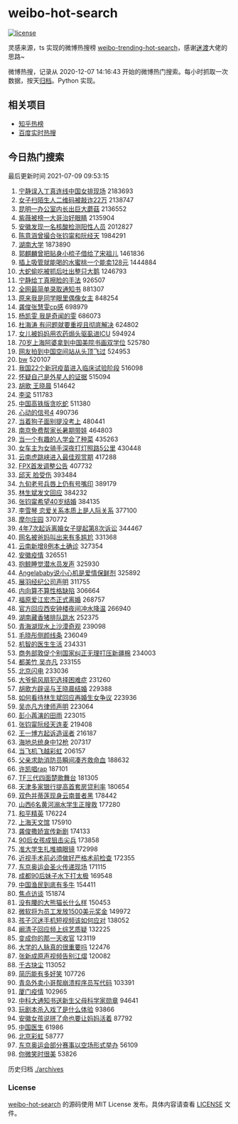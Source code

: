 # weibo-hot-search

[![license](https://img.shields.io/github/license/Arrackisarookie/weibo-hot-search)](https://github.com/Arrackisarookie/weibo-hot-search/blob/master/LICENSE)

灵感来源，ts 实现的微博热搜榜 [weibo-trending-hot-search](https://github.com/justjavac/weibo-trending-hot-search)，感谢[迷渡](https://github.com/justjavac)大佬的思路~

微博热搜，记录从 2020-12-07 14:16:43 开始的微博热门搜索。每小时抓取一次数据，按天[归档](./archives)。Python 实现。

## 相关项目
+ [知乎热榜](https://github.com/Arrackisarookie/zhihu-top-search)
+ [百度实时热搜](https://github.com/Arrackisarookie/baidu-hot-search)

## 今日热门搜索

<!-- Rank Begin -->

最后更新时间 2021-07-09 09:53:15

1. [宁静误入丁真连线中国女排现场](https://s.weibo.com/weibo?q=%23%E5%AE%81%E9%9D%99%E8%AF%AF%E5%85%A5%E4%B8%81%E7%9C%9F%E8%BF%9E%E7%BA%BF%E4%B8%AD%E5%9B%BD%E5%A5%B3%E6%8E%92%E7%8E%B0%E5%9C%BA%23&Refer=top) 2183693
1. [女子扫陌生人二维码被敲诈22万](https://s.weibo.com/weibo?q=%23%E5%A5%B3%E5%AD%90%E6%89%AB%E9%99%8C%E7%94%9F%E4%BA%BA%E4%BA%8C%E7%BB%B4%E7%A0%81%E8%A2%AB%E6%95%B2%E8%AF%8822%E4%B8%87%23&Refer=top) 2138747
1. [昆明一办公室内长出巨大蘑菇](https://s.weibo.com/weibo?q=%23%E6%98%86%E6%98%8E%E4%B8%80%E5%8A%9E%E5%85%AC%E5%AE%A4%E5%86%85%E9%95%BF%E5%87%BA%E5%B7%A8%E5%A4%A7%E8%98%91%E8%8F%87%23&Refer=top) 2136552
1. [紫薇被榜一大哥治好眼睛](https://s.weibo.com/weibo?q=%E7%B4%AB%E8%96%87%E8%A2%AB%E6%A6%9C%E4%B8%80%E5%A4%A7%E5%93%A5%E6%B2%BB%E5%A5%BD%E7%9C%BC%E7%9D%9B&Refer=top) 2135904
1. [安徽发现一名核酸检测阳性人员](https://s.weibo.com/weibo?q=%23%E5%AE%89%E5%BE%BD%E5%8F%91%E7%8E%B0%E4%B8%80%E5%90%8D%E6%A0%B8%E9%85%B8%E6%A3%80%E6%B5%8B%E9%98%B3%E6%80%A7%E4%BA%BA%E5%91%98%23&Refer=top) 2012827
1. [陈意涵曾撮合张钧甯和阮经天](https://s.weibo.com/weibo?q=%23%E9%99%88%E6%84%8F%E6%B6%B5%E6%9B%BE%E6%92%AE%E5%90%88%E5%BC%A0%E9%92%A7%E7%94%AF%E5%92%8C%E9%98%AE%E7%BB%8F%E5%A4%A9%23&Refer=top) 1984291
1. [湖南大学](https://s.weibo.com/weibo?q=%23%E6%B9%96%E5%8D%97%E5%A4%A7%E5%AD%A6%23&Refer=top) 1873890
1. [郭麒麟曾把贴身小梳子借给了宋祖儿](https://s.weibo.com/weibo?q=%23%E9%83%AD%E9%BA%92%E9%BA%9F%E6%9B%BE%E6%8A%8A%E8%B4%B4%E8%BA%AB%E5%B0%8F%E6%A2%B3%E5%AD%90%E5%80%9F%E7%BB%99%E4%BA%86%E5%AE%8B%E7%A5%96%E5%84%BF%23&Refer=top) 1461836
1. [插上吸管就能喝的水蜜桃一个能卖128元](https://s.weibo.com/weibo?q=%23%E6%8F%92%E4%B8%8A%E5%90%B8%E7%AE%A1%E5%B0%B1%E8%83%BD%E5%96%9D%E7%9A%84%E6%B0%B4%E8%9C%9C%E6%A1%83%E4%B8%80%E4%B8%AA%E8%83%BD%E5%8D%96128%E5%85%83%23&Refer=top) 1444884
1. [大蛇偷吃被抓后吐出整只大鹅](https://s.weibo.com/weibo?q=%23%E5%A4%A7%E8%9B%87%E5%81%B7%E5%90%83%E8%A2%AB%E6%8A%93%E5%90%8E%E5%90%90%E5%87%BA%E6%95%B4%E5%8F%AA%E5%A4%A7%E9%B9%85%23&Refer=top) 1246793
1. [宁静给丁真擦脸的手法](https://s.weibo.com/weibo?q=%23%E5%AE%81%E9%9D%99%E7%BB%99%E4%B8%81%E7%9C%9F%E6%93%A6%E8%84%B8%E7%9A%84%E6%89%8B%E6%B3%95%23&Refer=top) 926507
1. [全网最简单录取通知书](https://s.weibo.com/weibo?q=%23%E5%85%A8%E7%BD%91%E6%9C%80%E7%AE%80%E5%8D%95%E5%BD%95%E5%8F%96%E9%80%9A%E7%9F%A5%E4%B9%A6%23&Refer=top) 881307
1. [原来我是同学眼里偶像女主](https://s.weibo.com/weibo?q=%23%E5%8E%9F%E6%9D%A5%E6%88%91%E6%98%AF%E5%90%8C%E5%AD%A6%E7%9C%BC%E9%87%8C%E5%81%B6%E5%83%8F%E5%A5%B3%E4%B8%BB%23&Refer=top) 848254
1. [龚俊张慧雯cp感](https://s.weibo.com/weibo?q=%23%E9%BE%9A%E4%BF%8A%E5%BC%A0%E6%85%A7%E9%9B%AFcp%E6%84%9F%23&Refer=top) 698979
1. [杨凯雯 我是奇闻的雯](https://s.weibo.com/weibo?q=%E6%9D%A8%E5%87%AF%E9%9B%AF%20%E6%88%91%E6%98%AF%E5%A5%87%E9%97%BB%E7%9A%84%E9%9B%AF&Refer=top) 686073
1. [杜海涛 有问题就要重视且彻底解决](https://s.weibo.com/weibo?q=%E6%9D%9C%E6%B5%B7%E6%B6%9B%20%E6%9C%89%E9%97%AE%E9%A2%98%E5%B0%B1%E8%A6%81%E9%87%8D%E8%A7%86%E4%B8%94%E5%BD%BB%E5%BA%95%E8%A7%A3%E5%86%B3&Refer=top) 624802
1. [女儿被妈妈用农药焗头驱虱进ICU](https://s.weibo.com/weibo?q=%23%E5%A5%B3%E5%84%BF%E8%A2%AB%E5%A6%88%E5%A6%88%E7%94%A8%E5%86%9C%E8%8D%AF%E7%84%97%E5%A4%B4%E9%A9%B1%E8%99%B1%E8%BF%9BICU%23&Refer=top) 594924
1. [70岁上海阿婆拿到中国美院书画双学位](https://s.weibo.com/weibo?q=%2370%E5%B2%81%E4%B8%8A%E6%B5%B7%E9%98%BF%E5%A9%86%E6%8B%BF%E5%88%B0%E4%B8%AD%E5%9B%BD%E7%BE%8E%E9%99%A2%E4%B9%A6%E7%94%BB%E5%8F%8C%E5%AD%A6%E4%BD%8D%23&Refer=top) 525780
1. [网友拍到中国空间站从头顶飞过](https://s.weibo.com/weibo?q=%23%E7%BD%91%E5%8F%8B%E6%8B%8D%E5%88%B0%E4%B8%AD%E5%9B%BD%E7%A9%BA%E9%97%B4%E7%AB%99%E4%BB%8E%E5%A4%B4%E9%A1%B6%E9%A3%9E%E8%BF%87%23&Refer=top) 524953
1. [bw](https://s.weibo.com/weibo?q=bw&Refer=top) 520107
1. [我国22个新冠疫苗进入临床试验阶段](https://s.weibo.com/weibo?q=%23%E6%88%91%E5%9B%BD22%E4%B8%AA%E6%96%B0%E5%86%A0%E7%96%AB%E8%8B%97%E8%BF%9B%E5%85%A5%E4%B8%B4%E5%BA%8A%E8%AF%95%E9%AA%8C%E9%98%B6%E6%AE%B5%23&Refer=top) 516098
1. [怀疑自己是外星人的证据](https://s.weibo.com/weibo?q=%23%E6%80%80%E7%96%91%E8%87%AA%E5%B7%B1%E6%98%AF%E5%A4%96%E6%98%9F%E4%BA%BA%E7%9A%84%E8%AF%81%E6%8D%AE%23&Refer=top) 515094
1. [胡歌 王晓晨](https://s.weibo.com/weibo?q=%E8%83%A1%E6%AD%8C%20%E7%8E%8B%E6%99%93%E6%99%A8&Refer=top) 514642
1. [李梁](https://s.weibo.com/weibo?q=%E6%9D%8E%E6%A2%81&Refer=top) 511783
1. [中国高铁版贪吃蛇](https://s.weibo.com/weibo?q=%23%E4%B8%AD%E5%9B%BD%E9%AB%98%E9%93%81%E7%89%88%E8%B4%AA%E5%90%83%E8%9B%87%23&Refer=top) 511380
1. [心动的信号4](https://s.weibo.com/weibo?q=%23%E5%BF%83%E5%8A%A8%E7%9A%84%E4%BF%A1%E5%8F%B74%23&Refer=top) 490736
1. [当着狗子面别提没考上](https://s.weibo.com/weibo?q=%23%E5%BD%93%E7%9D%80%E7%8B%97%E5%AD%90%E9%9D%A2%E5%88%AB%E6%8F%90%E6%B2%A1%E8%80%83%E4%B8%8A%23&Refer=top) 480441
1. [南京免费帮家长暑期带娃](https://s.weibo.com/weibo?q=%23%E5%8D%97%E4%BA%AC%E5%85%8D%E8%B4%B9%E5%B8%AE%E5%AE%B6%E9%95%BF%E6%9A%91%E6%9C%9F%E5%B8%A6%E5%A8%83%23&Refer=top) 464803
1. [当一个有趣的人学会了种菜](https://s.weibo.com/weibo?q=%23%E5%BD%93%E4%B8%80%E4%B8%AA%E6%9C%89%E8%B6%A3%E7%9A%84%E4%BA%BA%E5%AD%A6%E4%BC%9A%E4%BA%86%E7%A7%8D%E8%8F%9C%23&Refer=top) 435263
1. [女车主为女骑手深夜打灯照路5公里](https://s.weibo.com/weibo?q=%23%E5%A5%B3%E8%BD%A6%E4%B8%BB%E4%B8%BA%E5%A5%B3%E9%AA%91%E6%89%8B%E6%B7%B1%E5%A4%9C%E6%89%93%E7%81%AF%E7%85%A7%E8%B7%AF5%E5%85%AC%E9%87%8C%23&Refer=top) 430448
1. [云南虎跳峡进入最佳观赏期](https://s.weibo.com/weibo?q=%23%E4%BA%91%E5%8D%97%E8%99%8E%E8%B7%B3%E5%B3%A1%E8%BF%9B%E5%85%A5%E6%9C%80%E4%BD%B3%E8%A7%82%E8%B5%8F%E6%9C%9F%23&Refer=top) 417288
1. [FPX首发调整公告](https://s.weibo.com/weibo?q=FPX%E9%A6%96%E5%8F%91%E8%B0%83%E6%95%B4%E5%85%AC%E5%91%8A&Refer=top) 407732
1. [邱天 脸受伤](https://s.weibo.com/weibo?q=%E9%82%B1%E5%A4%A9%20%E8%84%B8%E5%8F%97%E4%BC%A4&Refer=top) 393484
1. [九旬老号兵唇上仍有号嘴印](https://s.weibo.com/weibo?q=%23%E4%B9%9D%E6%97%AC%E8%80%81%E5%8F%B7%E5%85%B5%E5%94%87%E4%B8%8A%E4%BB%8D%E6%9C%89%E5%8F%B7%E5%98%B4%E5%8D%B0%23&Refer=top) 389179
1. [林生斌发文回应](https://s.weibo.com/weibo?q=%23%E6%9E%97%E7%94%9F%E6%96%8C%E5%8F%91%E6%96%87%E5%9B%9E%E5%BA%94%23&Refer=top) 384232
1. [张钧甯希望40岁结婚](https://s.weibo.com/weibo?q=%23%E5%BC%A0%E9%92%A7%E7%94%AF%E5%B8%8C%E6%9C%9B40%E5%B2%81%E7%BB%93%E5%A9%9A%23&Refer=top) 384135
1. [李雪琴 恋爱关系本质上是人际关系](https://s.weibo.com/weibo?q=%E6%9D%8E%E9%9B%AA%E7%90%B4%20%E6%81%8B%E7%88%B1%E5%85%B3%E7%B3%BB%E6%9C%AC%E8%B4%A8%E4%B8%8A%E6%98%AF%E4%BA%BA%E9%99%85%E5%85%B3%E7%B3%BB&Refer=top) 377100
1. [摩尔庄园](https://s.weibo.com/weibo?q=%E6%91%A9%E5%B0%94%E5%BA%84%E5%9B%AD&Refer=top) 370772
1. [4年7次起诉离婚女子提起第8次诉讼](https://s.weibo.com/weibo?q=%234%E5%B9%B47%E6%AC%A1%E8%B5%B7%E8%AF%89%E7%A6%BB%E5%A9%9A%E5%A5%B3%E5%AD%90%E6%8F%90%E8%B5%B7%E7%AC%AC8%E6%AC%A1%E8%AF%89%E8%AE%BC%23&Refer=top) 344467
1. [网名被爸妈叫出来有多尴尬](https://s.weibo.com/weibo?q=%23%E7%BD%91%E5%90%8D%E8%A2%AB%E7%88%B8%E5%A6%88%E5%8F%AB%E5%87%BA%E6%9D%A5%E6%9C%89%E5%A4%9A%E5%B0%B4%E5%B0%AC%23&Refer=top) 331368
1. [云南新增8例本土确诊](https://s.weibo.com/weibo?q=%23%E4%BA%91%E5%8D%97%E6%96%B0%E5%A2%9E8%E4%BE%8B%E6%9C%AC%E5%9C%9F%E7%A1%AE%E8%AF%8A%23&Refer=top) 327354
1. [安徽疫情](https://s.weibo.com/weibo?q=%E5%AE%89%E5%BE%BD%E7%96%AB%E6%83%85&Refer=top) 326551
1. [抱鲸睡觉潜水员发声](https://s.weibo.com/weibo?q=%23%E6%8A%B1%E9%B2%B8%E7%9D%A1%E8%A7%89%E6%BD%9C%E6%B0%B4%E5%91%98%E5%8F%91%E5%A3%B0%23&Refer=top) 325930
1. [Angelababy说小心机是爱情保鲜剂](https://s.weibo.com/weibo?q=%23Angelababy%E8%AF%B4%E5%B0%8F%E5%BF%83%E6%9C%BA%E6%98%AF%E7%88%B1%E6%83%85%E4%BF%9D%E9%B2%9C%E5%89%82%23&Refer=top) 325892
1. [展羽经纪公司声明](https://s.weibo.com/weibo?q=%23%E5%B1%95%E7%BE%BD%E7%BB%8F%E7%BA%AA%E5%85%AC%E5%8F%B8%E5%A3%B0%E6%98%8E%23&Refer=top) 311755
1. [内向算不算性格缺陷](https://s.weibo.com/weibo?q=%23%E5%86%85%E5%90%91%E7%AE%97%E4%B8%8D%E7%AE%97%E6%80%A7%E6%A0%BC%E7%BC%BA%E9%99%B7%23&Refer=top) 306664
1. [福原爱江宏杰正式离婚](https://s.weibo.com/weibo?q=%23%E7%A6%8F%E5%8E%9F%E7%88%B1%E6%B1%9F%E5%AE%8F%E6%9D%B0%E6%AD%A3%E5%BC%8F%E7%A6%BB%E5%A9%9A%23&Refer=top) 268757
1. [官方回应西安钟楼夜间冲水降温](https://s.weibo.com/weibo?q=%23%E5%AE%98%E6%96%B9%E5%9B%9E%E5%BA%94%E8%A5%BF%E5%AE%89%E9%92%9F%E6%A5%BC%E5%A4%9C%E9%97%B4%E5%86%B2%E6%B0%B4%E9%99%8D%E6%B8%A9%23&Refer=top) 266940
1. [湖南藏香猪排队跳水](https://s.weibo.com/weibo?q=%23%E6%B9%96%E5%8D%97%E8%97%8F%E9%A6%99%E7%8C%AA%E6%8E%92%E9%98%9F%E8%B7%B3%E6%B0%B4%23&Refer=top) 252375
1. [青海湖现水上沙漠奇观](https://s.weibo.com/weibo?q=%23%E9%9D%92%E6%B5%B7%E6%B9%96%E7%8E%B0%E6%B0%B4%E4%B8%8A%E6%B2%99%E6%BC%A0%E5%A5%87%E8%A7%82%23&Refer=top) 239098
1. [毛晓彤侧颜线条](https://s.weibo.com/weibo?q=%23%E6%AF%9B%E6%99%93%E5%BD%A4%E4%BE%A7%E9%A2%9C%E7%BA%BF%E6%9D%A1%23&Refer=top) 236049
1. [机智的医生生活](https://s.weibo.com/weibo?q=%E6%9C%BA%E6%99%BA%E7%9A%84%E5%8C%BB%E7%94%9F%E7%94%9F%E6%B4%BB&Refer=top) 234331
1. [商务部敦促个别国家纠正无理打压新疆棉](https://s.weibo.com/weibo?q=%23%E5%95%86%E5%8A%A1%E9%83%A8%E6%95%A6%E4%BF%83%E4%B8%AA%E5%88%AB%E5%9B%BD%E5%AE%B6%E7%BA%A0%E6%AD%A3%E6%97%A0%E7%90%86%E6%89%93%E5%8E%8B%E6%96%B0%E7%96%86%E6%A3%89%23&Refer=top) 234003
1. [都美竹 吴亦凡](https://s.weibo.com/weibo?q=%E9%83%BD%E7%BE%8E%E7%AB%B9%20%E5%90%B4%E4%BA%A6%E5%87%A1&Refer=top) 233155
1. [北京闪电](https://s.weibo.com/weibo?q=%E5%8C%97%E4%BA%AC%E9%97%AA%E7%94%B5&Refer=top) 233036
1. [大爷偷风扇犯选择困难症](https://s.weibo.com/weibo?q=%23%E5%A4%A7%E7%88%B7%E5%81%B7%E9%A3%8E%E6%89%87%E7%8A%AF%E9%80%89%E6%8B%A9%E5%9B%B0%E9%9A%BE%E7%97%87%23&Refer=top) 231260
1. [胡歌方辟谣与王晓晨结婚](https://s.weibo.com/weibo?q=%23%E8%83%A1%E6%AD%8C%E6%96%B9%E8%BE%9F%E8%B0%A3%E4%B8%8E%E7%8E%8B%E6%99%93%E6%99%A8%E7%BB%93%E5%A9%9A%23&Refer=top) 229388
1. [如何看待林生斌回应再婚生女争议](https://s.weibo.com/weibo?q=%23%E5%A6%82%E4%BD%95%E7%9C%8B%E5%BE%85%E6%9E%97%E7%94%9F%E6%96%8C%E5%9B%9E%E5%BA%94%E5%86%8D%E5%A9%9A%E7%94%9F%E5%A5%B3%E4%BA%89%E8%AE%AE%23&Refer=top) 223936
1. [吴亦凡方律师声明](https://s.weibo.com/weibo?q=%23%E5%90%B4%E4%BA%A6%E5%87%A1%E6%96%B9%E5%BE%8B%E5%B8%88%E5%A3%B0%E6%98%8E%23&Refer=top) 223064
1. [彭小苒演的田雨](https://s.weibo.com/weibo?q=%23%E5%BD%AD%E5%B0%8F%E8%8B%92%E6%BC%94%E7%9A%84%E7%94%B0%E9%9B%A8%23&Refer=top) 223015
1. [张钧甯阮经天连麦](https://s.weibo.com/weibo?q=%23%E5%BC%A0%E9%92%A7%E7%94%AF%E9%98%AE%E7%BB%8F%E5%A4%A9%E8%BF%9E%E9%BA%A6%23&Refer=top) 219408
1. [王一博方起诉造谣者](https://s.weibo.com/weibo?q=%23%E7%8E%8B%E4%B8%80%E5%8D%9A%E6%96%B9%E8%B5%B7%E8%AF%89%E9%80%A0%E8%B0%A3%E8%80%85%23&Refer=top) 216187
1. [海地总统身中12枪](https://s.weibo.com/weibo?q=%23%E6%B5%B7%E5%9C%B0%E6%80%BB%E7%BB%9F%E8%BA%AB%E4%B8%AD12%E6%9E%AA%23&Refer=top) 207317
1. [当飞机飞越彩虹](https://s.weibo.com/weibo?q=%23%E5%BD%93%E9%A3%9E%E6%9C%BA%E9%A3%9E%E8%B6%8A%E5%BD%A9%E8%99%B9%23&Refer=top) 206157
1. [父亲求助消防员瞬间凑齐救命血](https://s.weibo.com/weibo?q=%23%E7%88%B6%E4%BA%B2%E6%B1%82%E5%8A%A9%E6%B6%88%E9%98%B2%E5%91%98%E7%9E%AC%E9%97%B4%E5%87%91%E9%BD%90%E6%95%91%E5%91%BD%E8%A1%80%23&Refer=top) 188632
1. [许凯唱rap](https://s.weibo.com/weibo?q=%23%E8%AE%B8%E5%87%AF%E5%94%B1rap%23&Refer=top) 187101
1. [TF三代四面楚歌舞台](https://s.weibo.com/weibo?q=%23TF%E4%B8%89%E4%BB%A3%E5%9B%9B%E9%9D%A2%E6%A5%9A%E6%AD%8C%E8%88%9E%E5%8F%B0%23&Refer=top) 181305
1. [天津多家银行提高首套房贷利率](https://s.weibo.com/weibo?q=%23%E5%A4%A9%E6%B4%A5%E5%A4%9A%E5%AE%B6%E9%93%B6%E8%A1%8C%E6%8F%90%E9%AB%98%E9%A6%96%E5%A5%97%E6%88%BF%E8%B4%B7%E5%88%A9%E7%8E%87%23&Refer=top) 180654
1. [双色并蒂莲现身云南普者黑](https://s.weibo.com/weibo?q=%23%E5%8F%8C%E8%89%B2%E5%B9%B6%E8%92%82%E8%8E%B2%E7%8E%B0%E8%BA%AB%E4%BA%91%E5%8D%97%E6%99%AE%E8%80%85%E9%BB%91%23&Refer=top) 178442
1. [山西6名黄河溺水学生正搜救](https://s.weibo.com/weibo?q=%23%E5%B1%B1%E8%A5%BF6%E5%90%8D%E9%BB%84%E6%B2%B3%E6%BA%BA%E6%B0%B4%E5%AD%A6%E7%94%9F%E6%AD%A3%E6%90%9C%E6%95%91%23&Refer=top) 177280
1. [和平精英](https://s.weibo.com/weibo?q=%E5%92%8C%E5%B9%B3%E7%B2%BE%E8%8B%B1&Refer=top) 176224
1. [上海天文馆](https://s.weibo.com/weibo?q=%E4%B8%8A%E6%B5%B7%E5%A4%A9%E6%96%87%E9%A6%86&Refer=top) 175910
1. [龚俊撒娇宣传新剧](https://s.weibo.com/weibo?q=%23%E9%BE%9A%E4%BF%8A%E6%92%92%E5%A8%87%E5%AE%A3%E4%BC%A0%E6%96%B0%E5%89%A7%23&Refer=top) 174133
1. [90后女孩成狙击尖兵](https://s.weibo.com/weibo?q=%2390%E5%90%8E%E5%A5%B3%E5%AD%A9%E6%88%90%E7%8B%99%E5%87%BB%E5%B0%96%E5%85%B5%23&Refer=top) 173858
1. [准大学生扎堆摘眼镜](https://s.weibo.com/weibo?q=%23%E5%87%86%E5%A4%A7%E5%AD%A6%E7%94%9F%E6%89%8E%E5%A0%86%E6%91%98%E7%9C%BC%E9%95%9C%23&Refer=top) 172998
1. [近视手术前必须做好严格术前检查](https://s.weibo.com/weibo?q=%23%E8%BF%91%E8%A7%86%E6%89%8B%E6%9C%AF%E5%89%8D%E5%BF%85%E9%A1%BB%E5%81%9A%E5%A5%BD%E4%B8%A5%E6%A0%BC%E6%9C%AF%E5%89%8D%E6%A3%80%E6%9F%A5%23&Refer=top) 172355
1. [东京奥运会圣火传递现场](https://s.weibo.com/weibo?q=%23%E4%B8%9C%E4%BA%AC%E5%A5%A5%E8%BF%90%E4%BC%9A%E5%9C%A3%E7%81%AB%E4%BC%A0%E9%80%92%E7%8E%B0%E5%9C%BA%23&Refer=top) 171115
1. [成都90后妹子水下打太极](https://s.weibo.com/weibo?q=%23%E6%88%90%E9%83%BD90%E5%90%8E%E5%A6%B9%E5%AD%90%E6%B0%B4%E4%B8%8B%E6%89%93%E5%A4%AA%E6%9E%81%23&Refer=top) 169548
1. [中国渔民到底有多牛](https://s.weibo.com/weibo?q=%23%E4%B8%AD%E5%9B%BD%E6%B8%94%E6%B0%91%E5%88%B0%E5%BA%95%E6%9C%89%E5%A4%9A%E7%89%9B%23&Refer=top) 154411
1. [焦点访谈](https://s.weibo.com/weibo?q=%E7%84%A6%E7%82%B9%E8%AE%BF%E8%B0%88&Refer=top) 151874
1. [没有腰的大熊猫长什么样](https://s.weibo.com/weibo?q=%23%E6%B2%A1%E6%9C%89%E8%85%B0%E7%9A%84%E5%A4%A7%E7%86%8A%E7%8C%AB%E9%95%BF%E4%BB%80%E4%B9%88%E6%A0%B7%23&Refer=top) 150453
1. [微软将为员工发放1500美元奖金](https://s.weibo.com/weibo?q=%23%E5%BE%AE%E8%BD%AF%E5%B0%86%E4%B8%BA%E5%91%98%E5%B7%A5%E5%8F%91%E6%94%BE1500%E7%BE%8E%E5%85%83%E5%A5%96%E9%87%91%23&Refer=top) 149972
1. [孩子沉迷手机短视频该如何应对](https://s.weibo.com/weibo?q=%23%E5%AD%A9%E5%AD%90%E6%B2%89%E8%BF%B7%E6%89%8B%E6%9C%BA%E7%9F%AD%E8%A7%86%E9%A2%91%E8%AF%A5%E5%A6%82%E4%BD%95%E5%BA%94%E5%AF%B9%23&Refer=top) 138052
1. [阚清子回应频上综艺质疑](https://s.weibo.com/weibo?q=%23%E9%98%9A%E6%B8%85%E5%AD%90%E5%9B%9E%E5%BA%94%E9%A2%91%E4%B8%8A%E7%BB%BC%E8%89%BA%E8%B4%A8%E7%96%91%23&Refer=top) 132225
1. [变成你的那一天收官](https://s.weibo.com/weibo?q=%23%E5%8F%98%E6%88%90%E4%BD%A0%E7%9A%84%E9%82%A3%E4%B8%80%E5%A4%A9%E6%94%B6%E5%AE%98%23&Refer=top) 123119
1. [大学的人脉真的很重要吗](https://s.weibo.com/weibo?q=%23%E5%A4%A7%E5%AD%A6%E7%9A%84%E4%BA%BA%E8%84%89%E7%9C%9F%E7%9A%84%E5%BE%88%E9%87%8D%E8%A6%81%E5%90%97%23&Refer=top) 122476
1. [张新成原声视频告别江熠](https://s.weibo.com/weibo?q=%23%E5%BC%A0%E6%96%B0%E6%88%90%E5%8E%9F%E5%A3%B0%E8%A7%86%E9%A2%91%E5%91%8A%E5%88%AB%E6%B1%9F%E7%86%A0%23&Refer=top) 120082
1. [千古玦尘](https://s.weibo.com/weibo?q=%E5%8D%83%E5%8F%A4%E7%8E%A6%E5%B0%98&Refer=top) 113052
1. [简历能有多好笑](https://s.weibo.com/weibo?q=%23%E7%AE%80%E5%8E%86%E8%83%BD%E6%9C%89%E5%A4%9A%E5%A5%BD%E7%AC%91%23&Refer=top) 107726
1. [青岛外卖小哥帮崩溃程序员写代码](https://s.weibo.com/weibo?q=%23%E9%9D%92%E5%B2%9B%E5%A4%96%E5%8D%96%E5%B0%8F%E5%93%A5%E5%B8%AE%E5%B4%A9%E6%BA%83%E7%A8%8B%E5%BA%8F%E5%91%98%E5%86%99%E4%BB%A3%E7%A0%81%23&Refer=top) 103391
1. [厦门疫情](https://s.weibo.com/weibo?q=%23%E5%8E%A6%E9%97%A8%E7%96%AB%E6%83%85%23&Refer=top) 102965
1. [中科大通知书送新生父母科学家勋章](https://s.weibo.com/weibo?q=%23%E4%B8%AD%E7%A7%91%E5%A4%A7%E9%80%9A%E7%9F%A5%E4%B9%A6%E9%80%81%E6%96%B0%E7%94%9F%E7%88%B6%E6%AF%8D%E7%A7%91%E5%AD%A6%E5%AE%B6%E5%8B%8B%E7%AB%A0%23&Refer=top) 94641
1. [玩剧本杀入戏了是什么体验](https://s.weibo.com/weibo?q=%23%E7%8E%A9%E5%89%A7%E6%9C%AC%E6%9D%80%E5%85%A5%E6%88%8F%E4%BA%86%E6%98%AF%E4%BB%80%E4%B9%88%E4%BD%93%E9%AA%8C%23&Refer=top) 93866
1. [安徽女孩说拼了命也要让妈妈活着](https://s.weibo.com/weibo?q=%23%E5%AE%89%E5%BE%BD%E5%A5%B3%E5%AD%A9%E8%AF%B4%E6%8B%BC%E4%BA%86%E5%91%BD%E4%B9%9F%E8%A6%81%E8%AE%A9%E5%A6%88%E5%A6%88%E6%B4%BB%E7%9D%80%23&Refer=top) 87792
1. [中国医生](https://s.weibo.com/weibo?q=%E4%B8%AD%E5%9B%BD%E5%8C%BB%E7%94%9F&Refer=top) 61986
1. [北京彩虹](https://s.weibo.com/weibo?q=%23%E5%8C%97%E4%BA%AC%E5%BD%A9%E8%99%B9%23&Refer=top) 58777
1. [东京奥运会部分赛事以空场形式举办](https://s.weibo.com/weibo?q=%23%E4%B8%9C%E4%BA%AC%E5%A5%A5%E8%BF%90%E4%BC%9A%E9%83%A8%E5%88%86%E8%B5%9B%E4%BA%8B%E4%BB%A5%E7%A9%BA%E5%9C%BA%E5%BD%A2%E5%BC%8F%E4%B8%BE%E5%8A%9E%23&Refer=top) 56109
1. [你微笑时很美](https://s.weibo.com/weibo?q=%E4%BD%A0%E5%BE%AE%E7%AC%91%E6%97%B6%E5%BE%88%E7%BE%8E&Refer=top) 53826
<!-- Rank End -->

历史归档 [./archives](./archives)

### License

[weibo-hot-search](https://github.com/Arrackisarookie/weibo-hot-search) 的源码使用 MIT License 发布。具体内容请查看 [LICENSE](./LICENSE) 文件。
